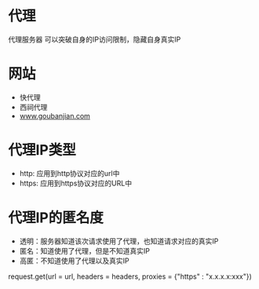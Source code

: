 # 代理
代理服务器
可以突破自身的IP访问限制，隐藏自身真实IP

# 网站
- 快代理
- 西祠代理
- www.goubanjian.com

# 代理IP类型
- http: 应用到http协议对应的url中
- https: 应用到https协议对应的URL中

# 代理IP的匿名度
- 透明：服务器知道该次请求使用了代理，也知道请求对应的真实IP
- 匿名：知道使用了代理，但是不知道真实IP
- 高匿：不知道使用了代理以及真实IP

request.get(url = url, headers = headers, proxies = {"https" : "x.x.x.x:xxx"})